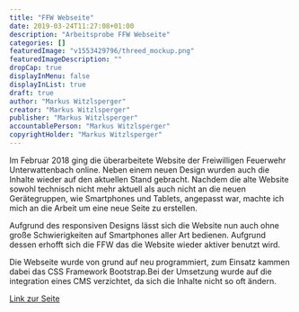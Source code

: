 ```yaml
---
title: "FFW Webseite"
date: 2019-03-24T11:27:08+01:00
description: "Arbeitsprobe FFW Webseite"
categories: []
featuredImage: "v1553429796/threed_mockup.png"
featuredImageDescription: ""
dropCap: true
displayInMenu: false
displayInList: true
draft: true
author: "Markus Witzlsperger"
creator: "Markus Witzlsperger"
publisher: "Markus Witzlsperger"
accountablePerson: "Markus Witzlsperger"
copyrightHolder: "Markus Witzlsperger"
---
```


Im Februar 2018 ging die überarbeitete Website der Freiwilligen Feuerwehr Unterwattenbach online.
Neben einem neuen Design wurden auch die Inhalte wieder auf den aktuellen Stand gebracht.
Nachdem die alte Website sowohl technisch nicht mehr aktuell als auch nicht an die neuen Gerätegruppen, wie Smartphones und Tablets, angepasst war, machte ich mich an die Arbeit um eine neue Seite zu erstellen.

Aufgrund des responsiven Designs lässt sich die Website nun auch ohne große Schwierigkeiten auf Smartphones aller Art bedienen. Aufgrund dessen erhofft sich die FFW das die Website wieder aktiver benutzt wird.

Die Webseite wurde von grund auf neu programmiert, zum Einsatz kammen dabei das CSS Framework Bootstrap.Bei der Umsetzung wurde auf die integration eines CMS verzichtet, da sich die Inhalte nicht so oft ändern.

<a href="https://www.ffw-unterwattenbach.de">Link zur Seite</a>